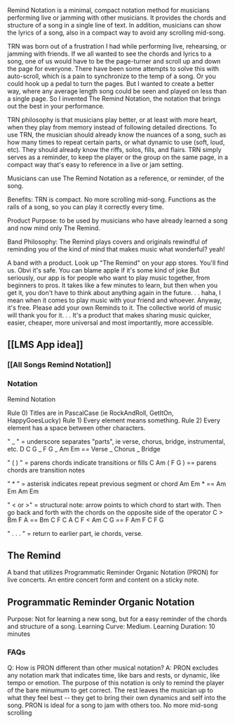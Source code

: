 Remind Notation is a minimal, compact notation method for musicians performing live or jamming with other musicians. It provides the chords and structure of a song in a single line of text. In addition, musicians can show the lyrics of a song, also in a compact way to avoid any scrolling mid-song. 

TRN was born out of a frustration I had while performing live, rehearsing, or jamming with friends. If we all wanted to see the chords and lyrics to a song, one of us would have to be the page-turner and scroll up and down the page for everyone. There have been some attempts to solve this with auto-scroll, which is a pain to synchronize to the temp of a song. Or you could hook up a pedal to turn the pages. But I wanted to create a better way, where any average length song could be seen and played on less than a single page. So I invented The Remind Notation, the notation that brings out the best in your performance.  

TRN philosophy is that musicians play better, or at least with more heart, when they play from memory instead of following detailed directions. To use TRN, the musician should already know the nuances of a song, such as how many times to repeat certain parts, or what dynamic to use (soft, loud, etc). They should already know the riffs, solos, fills, and flairs. TRN simply serves as a reminder, to keep the player or the group on the same page, in a compact way that's easy to reference in a live or jam setting. 

Musicians can use The Remind Notation as a reference, or reminder, of the song.

Benefits:
TRN is compact. No more scrolling mid-song. 
Functions as the rails of a song, so you can play it correctly every time. 

Product Purpose: to be used by musicians who have already learned a song 
and now mind only The Remind. 

Band Philosophy: The Remind plays covers and originals rewindful of reminding you of the kind of mind that makes music what wonderful? yeah! 

A band with a product. Look up "The Remind" on your app stores. You'll find us. Obvi it's safe. You can blame apple if it's some kind of joke But seriously, our app is for people who want to play music together, from beginners to pros. It takes like a few minutes to learn, but then when you get it, you don't have to think about anything again in the future. . . haha, I mean when it comes to play music with your friend and whoever.  Anyway, it's free. Please add your own Reminds to it. The collective world of music will thank you for it. . . It's a product that makes sharing music quicker, easier, cheaper, more universal and most importantly, more accessible. 
## [[LMS App idea]]

### [[All Songs Remind Notation]]

### Notation

Remind Notation

Rule 0) Titles are in PascalCase (ie RockAndRoll, GetItOn, HappyGoesLucky)
Rule 1) Every element means something. 
Rule 2) Every element has a space between other characters.

" _ " = underscore separates "parts", ie verse, chorus, bridge, instrumental, etc. 
D C G _ F G _ Am Em == Verse _ Chorus _ Bridge

" (    ) " = parens chords indicate transitions or fills 
C Am ( F G ) == parens chords are transition notes 

" * " = asterisk indicates repeat previous segment or chord
Am Em * == Am Em Am Em

" < or >" = structural note: arrow points to which chord to start with. Then go back and forth with the chords on the opposite side of the operator
C > Bm F A == Bm C F C A C
F < Am C G == F Am F C F G

" . . . " = return to earlier part, ie chords, verse. 

## The Remind

A band that utilizes Programmatic Reminder Organic Notation (PRON) for live concerts. An entire concert form and content on a sticky note. 

## Programmatic Reminder Organic Notation 

Purpose: Not for learning a new song, but for a easy reminder of the chords and structure of a song. 
Learning Curve: Medium. 
Learning Duration: 10 minutes 

### FAQs

Q: 
How is PRON different than other musical notation?
A: 
PRON excludes any notation mark that indicates time, like bars and rests, or dynamic, like tempo or emotion. The purpose of this notation is only to remind the player of the bare minumum to get correct. The rest leaves the musician up to what they feel best -- they get to bring their own dynamics and self into the song. PRON is ideal for a song to jam with others too. No more mid-song scrolling 